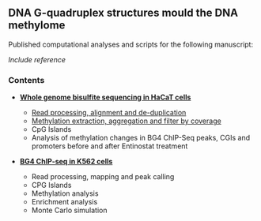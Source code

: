 
## DNA G-quadruplex structures mould the DNA methylome

Published computational analyses and scripts for the following manuscript:

*Include reference*

### Contents
  
- [**Whole genome bisulfite sequencing in HaCaT cells**](wgbs_hacat.md)
  - [Read processing, alignment and de-duplication](wgbs_hacat.md#read-processing-alignment-and-de-duplication)
  - [Methylation extraction, aggregation and filter by coverage](wgbs_hacat.md#methylation-extraction-aggregation-and-filter-by-coverage)
  - CpG Islands
  - Analysis of methylation changes in BG4 ChIP-Seq peaks, CGIs and promoters before and after Entinostat treatment 
  
- [**BG4 ChIP-seq in K562 cells**](https://github.com/sblab-bioinformatics/dna-secondary-struct-chrom-lands/blob/master/Methods.md)
  - Read processing, mapping and peak calling
  - CPG Islands
  - Methylation analysis
  - Enrichment analysis
  - Monte Carlo simulation
